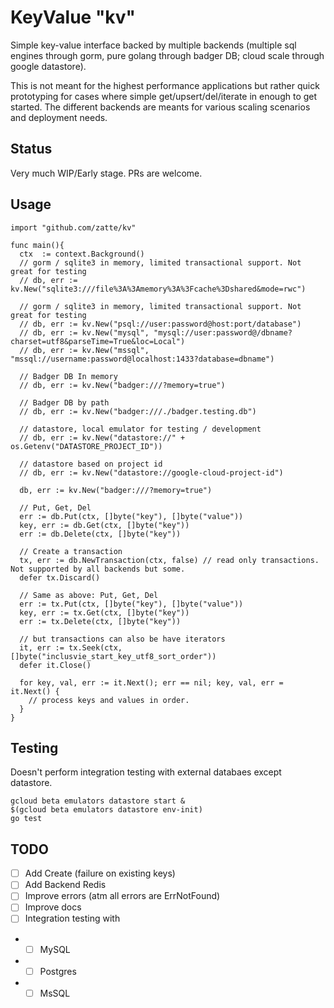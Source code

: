 # KeyValue "kv"
Simple key-value interface backed by multiple backends (multiple sql engines through gorm, pure golang through badger DB; cloud scale through google datastore). 

This is not meant for the highest performance applications but rather quick prototyping for cases where simple get/upsert/del/iterate in enough to get started. The different backends are meants for various scaling scenarios  and deployment needs. 

## Status
Very much WIP/Early stage. PRs are welcome.

## Usage 

```golang
import "github.com/zatte/kv"

func main(){
  ctx  := context.Background()
  // gorm / sqlite3 in memory, limited transactional support. Not great for testing
  // db, err := kv.New("sqlite3:///file%3A%3Amemory%3A%3Fcache%3Dshared&mode=rwc")

  // gorm / sqlite3 in memory, limited transactional support. Not great for testing
  // db, err := kv.New("psql://user:password@host:port/database")
  // db, err := kv.New("mysql", "mysql://user:password@/dbname?charset=utf8&parseTime=True&loc=Local")
  // db, err := kv.New("mssql", "mssql://username:password@localhost:1433?database=dbname")

  // Badger DB In memory
  // db, err := kv.New("badger:///?memory=true")

  // Badger DB by path
  // db, err := kv.New("badger:///./badger.testing.db")

  // datastore, local emulator for testing / development
  // db, err := kv.New("datastore://" + os.Getenv("DATASTORE_PROJECT_ID"))

  // datastore based on project id
  // db, err := kv.New("datastore://google-cloud-project-id")

  db, err := kv.New("badger:///?memory=true")

  // Put, Get, Del
  err := db.Put(ctx, []byte("key"), []byte("value"))
  key, err := db.Get(ctx, []byte("key"))
  err := db.Delete(ctx, []byte("key"))
  
  // Create a transaction
  tx, err := db.NewTransaction(ctx, false) // read only transactions. Not supported by all backends but some. 
  defer tx.Discard()

  // Same as above: Put, Get, Del
  err := tx.Put(ctx, []byte("key"), []byte("value"))
  key, err := tx.Get(ctx, []byte("key"))
  err := tx.Delete(ctx, []byte("key"))

  // but transactions can also be have iterators 
  it, err := tx.Seek(ctx, []byte("inclusvie_start_key_utf8_sort_order"))
  defer it.Close()

  for key, val, err := it.Next(); err == nil; key, val, err = it.Next() {
    // process keys and values in order.
  }
}

```

## Testing

Doesn't perform integration testing with external databaes except datastore.

``` shell
gcloud beta emulators datastore start & 
$(gcloud beta emulators datastore env-init)
go test
```

## TODO
- [ ] Add Create (failure on existing keys)
- [ ] Add Backend Redis
- [ ] Improve errors (atm all errors are ErrNotFound)
- [ ] Improve docs
- [ ] Integration testing with 
- - [ ] MySQL
- - [ ] Postgres
- - [ ] MsSQL
